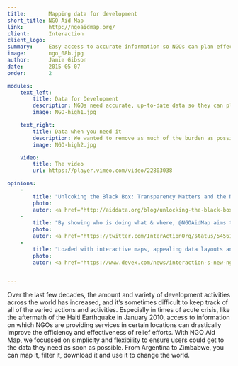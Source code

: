 ```yaml
---
title:       Mapping data for development
short_title: NGO Aid Map
link:        http://ngoaidmap.org/
client:      Interaction
client_logo: 
summary:     Easy access to accurate information so NGOs can plan effective development actions
image:       ngo_08b.jpg
author:      Jamie Gibson
date:        2015-05-07
order:       2

modules:
    text_left:
        title: Data for Development
        description: NGOs need accurate, up-to-date data so they can plan new activities, coordinate existing work and report on what they’ve done. With NGO Aid Map you can quickly find out which activities are happening in a particular sector or geographic area. 
        image: NGO-high1.jpg

    text_right:
        title: Data when you need it 
        description: We wanted to remove as much of the burden as possible involved in finding, entering or updating data, making the process quick and easy. This is especially important when trying to mobilise emergency responses, and NGO Aid Map was used in Haiti after the 2010 earthquake and recently in the Horn of Africa. 
        image: NGO-high2.jpg

    video:
        title: The video
        url: https://player.vimeo.com/video/22803038

opinions:
    -
        title: "Unlcoking the Black Box: Transparency Matters and the NGO Aid Map"
        photo:
        autor: <a href="http://aiddata.org/blog/unlocking-the-black-box-transparency-matters-and-the-ngo-aid-map"> Harsh Desai and Dan Kent, AidData</a>
    -
        title: "By showing who is doing what & where, @NGOAidMap aims to help #NGOs make smarter decisions:"
        photo: 
        autor: <a href="https://twitter.com/InterActionOrg/status/545610446204465153">InterAction</a>
    -
        title: "Loaded with interactive maps, appealing data layouts and rich multimedia, NGO Aid Map serves as an information hub for a broad spectrum of audiences"
        photo:
        autor: <a href="https://www.devex.com/news/interaction-s-new-ngo-aid-maap-74491">Sivaram Ramachandran</a>


---
```


Over the last few decades, the amount and variety of development activities across the world has increased, and it’s sometimes difficult to keep track of all of the varied actions and activities. Especially in times of acute crisis, like the aftermath of the Haiti Earthquake in January 2010, access to information on which NGOs are providing services in certain locations can drastically improve the efficiency and effectiveness of relief efforts. With NGO Aid Map, we focussed on simplicity and flexibility to ensure users could get to the data they need as soon as possible. From Argentina to Zimbabwe, you can map it, filter it, download it and use it to change the world. 
